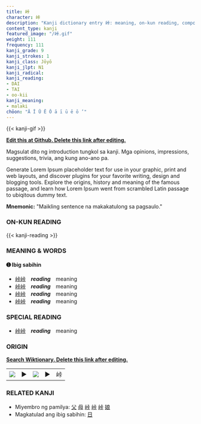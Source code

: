 ```yaml
---
title: 峠
character: 峠
description: "Kanji dictionary entry 峠: meaning, on-kun reading, compounds, origin, related kanji"
content_type: kanji
featured_image: "/峠.gif"
weight: 111
frequency: 111
kanji_grade: 9
kanji_strokes: 1
kanji_class: Jōyō
kanji_jlpt: N1
kanji_radical: 
kanji_reading: 
- DAI
- TAI
- oo-kii
kanji_meaning:
- malaki
chōon: "Ā Ī Ū Ē Ō ā ī ū ē ō ’"
---
```

[//]: # (Don't edit the line below. Kanji animated GIF code is automatically generated.)
{{< kanji-gif >}}

[//]: # (Edit below this line.)

**[Edit this at Github. Delete this link after editing.](https://github.com/tim0g/tim/tree/main/content/kanji/峠/index.md)**

Magsulat dito ng introduction tungkol sa kanji. Mga opinions, impressions, suggestions, trivia, ang kung ano-ano pa.

Generate Lorem Ipsum placeholder text for use in your graphic, print and web layouts, and discover plugins for your favorite writing, design and blogging tools. Explore the origins, history and meaning of the famous passage, and learn how Lorem Ipsum went from scrambled Latin passage to ubiqitous dummy text.
 
**Mnemonic:** "Maikling sentence na makakatulong sa pagsaulo."

### ON-KUN READING

[//]: # (Don't edit the line below. ON-KUN READING code is automatically generated.)
{{< kanji-reading >}}

### MEANING & WORDS

#### ➊ **Ibig sabihin**
  - [峠](../峠)[峠](../峠)　***reading***　meaning
  - [峠](../峠)[峠](../峠)　***reading***　meaning
  - [峠](../峠)[峠](../峠)　***reading***　meaning
  - [峠](../峠)[峠](../峠)　***reading***　meaning

### SPECIAL READING
  - [峠](../峠)[峠](../峠)　***reading***　meaning

### ORIGIN

**[Search Wiktionary. Delete this link after editing.](https://wiktionary.org/wiki/峠)**
<table class="kanji-table"><tr><td>
<img src="60px-峠-bronze.svg.png">
</td><td>▶</td><td>
<img src="60px-峠-oracle.svg.png">
</td><td>▶</td>
<td class="kanji-origin">峠</td>
</tr></table>

### RELATED KANJI
- Miyembro ng pamilya: [父](../父) [母](../母) [峠](../峠) [峠](../峠) [峠](../峠) [娘](../娘)
- Magkatulad ang ibig sabihin: [日](../日)
